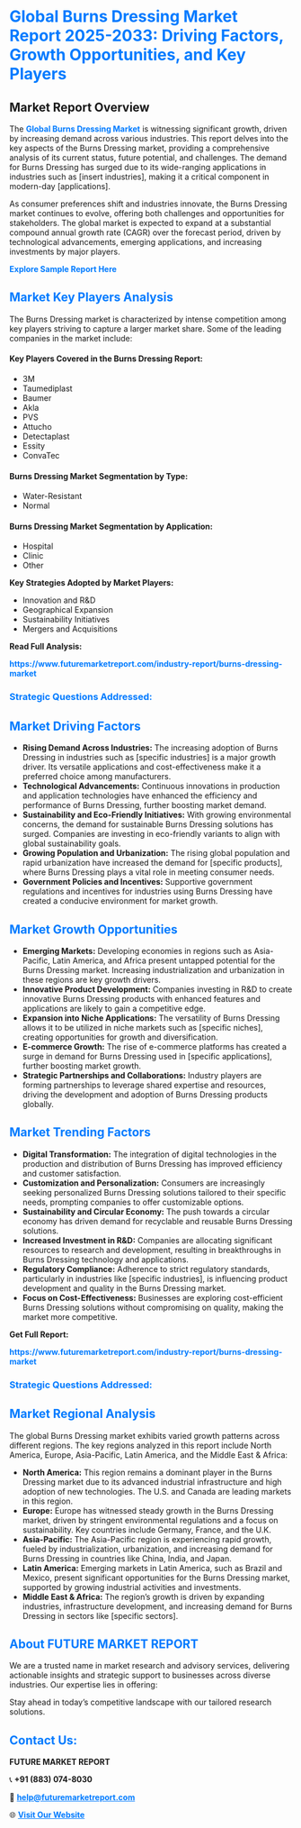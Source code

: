 <h1 style="color: #007BFF;">Global Burns Dressing Market Report 2025-2033: Driving Factors, Growth Opportunities, and Key Players</h1>

<section id="overview">
<h2>Market Report Overview</h2>
<p>The <a href="https://www.futuremarketreport.com/industry-report/burns-dressing-market" style="color: #007BFF; text-decoration: none;"><strong>Global Burns Dressing Market</strong></a> is witnessing significant growth, driven by increasing demand across various industries. This report delves into the key aspects of the Burns Dressing market, providing a comprehensive analysis of its current status, future potential, and challenges. The demand for Burns Dressing has surged due to its wide-ranging applications in industries such as [insert industries], making it a critical component in modern-day [applications].</p>
<p>As consumer preferences shift and industries innovate, the Burns Dressing market continues to evolve, offering both challenges and opportunities for stakeholders. The global market is expected to expand at a substantial compound annual growth rate (CAGR) over the forecast period, driven by technological advancements, emerging applications, and increasing investments by major players.</p>
</section>

<section id="overview">
<p><a href="https://www.futuremarketreport.com/request-sample/reportId=79937" style="color: #007BFF; text-decoration: none;"><strong>Explore Sample Report Here</strong></a></p>
</section>

<section id="key-players">
<h2 style="color: #007BFF;">Market Key Players Analysis</h2>
<p>The Burns Dressing market is characterized by intense competition among key players striving to capture a larger market share. Some of the leading companies in the market include:</p>
<h4>Key Players Covered in the Burns Dressing Report:</h4>
<ul><li>3M</li><li>Taumediplast</li><li>Baumer</li><li>Akla</li><li>PVS</li><li>Attucho</li><li>Detectaplast</li><li>Essity</li><li>ConvaTec</li></ul>
<h4>Burns Dressing Market Segmentation by Type:</h4>
<ul><li>Water-Resistant</li><li>Normal</li></ul>

<h4>Burns Dressing Market Segmentation by Application:</h4>
<ul><li>Hospital</li><li>Clinic</li><li>Other</li></ul>
<p><strong>Key Strategies Adopted by Market Players:</strong></p>
<ul>
<li>Innovation and R&D</li>
<li>Geographical Expansion</li>
<li>Sustainability Initiatives</li>
<li>Mergers and Acquisitions</li>
</ul>
</section>

<section>
<p><strong>Read Full Analysis: </strong></p><a href="https://www.futuremarketreport.com/industry-report/burns-dressing-market" style="color: #007BFF; text-decoration: none;"><strong>https://www.futuremarketreport.com/industry-report/burns-dressing-market</strong></a>
<h3 style="color: #007BFF;">Strategic Questions Addressed:</h3>
</section>

<section id="driving-factors">
<h2 style="color: #007BFF;">Market Driving Factors</h2>
<ul>
<li><strong>Rising Demand Across Industries:</strong> The increasing adoption of Burns Dressing in industries such as [specific industries] is a major growth driver. Its versatile applications and cost-effectiveness make it a preferred choice among manufacturers.</li>
<li><strong>Technological Advancements:</strong> Continuous innovations in production and application technologies have enhanced the efficiency and performance of Burns Dressing, further boosting market demand.</li>
<li><strong>Sustainability and Eco-Friendly Initiatives:</strong> With growing environmental concerns, the demand for sustainable Burns Dressing solutions has surged. Companies are investing in eco-friendly variants to align with global sustainability goals.</li>
<li><strong>Growing Population and Urbanization:</strong> The rising global population and rapid urbanization have increased the demand for [specific products], where Burns Dressing plays a vital role in meeting consumer needs.</li>
<li><strong>Government Policies and Incentives:</strong> Supportive government regulations and incentives for industries using Burns Dressing have created a conducive environment for market growth.</li>
</ul>
</section>

<section id="growth-opportunities">
<h2 style="color: #007BFF;">Market Growth Opportunities</h2>
<ul>
<li><strong>Emerging Markets:</strong> Developing economies in regions such as Asia-Pacific, Latin America, and Africa present untapped potential for the Burns Dressing market. Increasing industrialization and urbanization in these regions are key growth drivers.</li>
<li><strong>Innovative Product Development:</strong> Companies investing in R&D to create innovative Burns Dressing products with enhanced features and applications are likely to gain a competitive edge.</li>
<li><strong>Expansion into Niche Applications:</strong> The versatility of Burns Dressing allows it to be utilized in niche markets such as [specific niches], creating opportunities for growth and diversification.</li>
<li><strong>E-commerce Growth:</strong> The rise of e-commerce platforms has created a surge in demand for Burns Dressing used in [specific applications], further boosting market growth.</li>
<li><strong>Strategic Partnerships and Collaborations:</strong> Industry players are forming partnerships to leverage shared expertise and resources, driving the development and adoption of Burns Dressing products globally.</li>
</ul>
</section>

<section id="trending-factors">
<h2 style="color: #007BFF;">Market Trending Factors</h2>
<ul>
<li><strong>Digital Transformation:</strong> The integration of digital technologies in the production and distribution of Burns Dressing has improved efficiency and customer satisfaction.</li>
<li><strong>Customization and Personalization:</strong> Consumers are increasingly seeking personalized Burns Dressing solutions tailored to their specific needs, prompting companies to offer customizable options.</li>
<li><strong>Sustainability and Circular Economy:</strong> The push towards a circular economy has driven demand for recyclable and reusable Burns Dressing solutions.</li>
<li><strong>Increased Investment in R&D:</strong> Companies are allocating significant resources to research and development, resulting in breakthroughs in Burns Dressing technology and applications.</li>
<li><strong>Regulatory Compliance:</strong> Adherence to strict regulatory standards, particularly in industries like [specific industries], is influencing product development and quality in the Burns Dressing market.</li>
<li><strong>Focus on Cost-Effectiveness:</strong> Businesses are exploring cost-efficient Burns Dressing solutions without compromising on quality, making the market more competitive.</li>
</ul>
</section>

<section>
<p><strong>Get Full Report: </strong></p><a href="https://www.futuremarketreport.com/industry-report/burns-dressing-market" style="color: #007BFF; text-decoration: none;"><strong>https://www.futuremarketreport.com/industry-report/burns-dressing-market</strong></a>
<h3 style="color: #007BFF;">Strategic Questions Addressed:</h3>
</section>


<section id="regional-analysis">
<h2 style="color: #007BFF;">Market Regional Analysis</h2>
<p>The global Burns Dressing market exhibits varied growth patterns across different regions. The key regions analyzed in this report include North America, Europe, Asia-Pacific, Latin America, and the Middle East & Africa:</p>
<ul>
<li><strong>North America:</strong> This region remains a dominant player in the Burns Dressing market due to its advanced industrial infrastructure and high adoption of new technologies. The U.S. and Canada are leading markets in this region.</li>
<li><strong>Europe:</strong> Europe has witnessed steady growth in the Burns Dressing market, driven by stringent environmental regulations and a focus on sustainability. Key countries include Germany, France, and the U.K.</li>
<li><strong>Asia-Pacific:</strong> The Asia-Pacific region is experiencing rapid growth, fueled by industrialization, urbanization, and increasing demand for Burns Dressing in countries like China, India, and Japan.</li>
<li><strong>Latin America:</strong> Emerging markets in Latin America, such as Brazil and Mexico, present significant opportunities for the Burns Dressing market, supported by growing industrial activities and investments.</li>
<li><strong>Middle East & Africa:</strong> The region’s growth is driven by expanding industries, infrastructure development, and increasing demand for Burns Dressing in sectors like [specific sectors].</li>
</ul>
</section>

<footer>
<h2 style="color: #007BFF;">About FUTURE MARKET REPORT</h2>
<p>We are a trusted name in market research and advisory services, delivering actionable insights and strategic support to businesses across diverse industries. Our expertise lies in offering:</p>

<p>Stay ahead in today’s competitive landscape with our tailored research solutions.</p>

<h2 style="color: #007BFF;">Contact Us:</h2>
<p><strong>FUTURE MARKET REPORT</strong></p>
<p>📞 <strong>+91 (883) 074-8030</strong></p>
<p>📧 <strong><a href="mailto:help@futuremarketreport.com" style="color: #007BFF;">help@futuremarketreport.com</a></strong></p>
<p>🌐 <strong><a href="https://www.futuremarketreport.com/" style="color: #007BFF;">Visit Our Website</a></strong></p>
</footer>